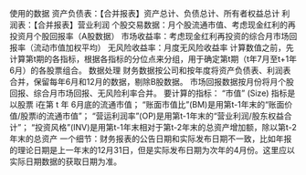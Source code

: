 使用的数据
资产负债表：【合并报表】资产总计、负债总计、所有者权益总计
利润表：【合并报表】营业利润
个股交易数据：月个股流通市值、考虑现金红利的再投资月个股回报率（A股数据）
市场收益率：考虑现金红利再投资的综合月市场回报率（流动市值加权平均）
无风险收益率：月度无风险收益率
计算数值之前，先计算第t期的各指标，根据各指标的分位点来分组，用于确定第t期（t年7月至t+1年6月）的各股票组合。
数据处理
财务数据按公司和按年度将资产负债表、利润表合并，保留每年6月和12月的数据，剔除B股数据。
市场回报数据按月份将月个股回报、综合月市场回报、无风险利率合并。
要计算的指标：
“市值” (Size) 指标是以股票 i在第 t 年 6月底的流通市值；
“账面市值比”(BM)是用第t-1年末的“账面价值/股票i的流通市值”；
“营运利润率”(OP)是用第t-1年末的“营业利润/股东权益合计”；
“投资风格”(INV)是用第t-1年末相对于第t-2年末的总资产增加额，除以第t-2年末的总资产
一个细节：财务报表的公告日期和实际发布日期不一致，比如年报的理论日期是上一年末的12月31日，但是实际发布日期为次年的4月份。这里应以实际日期数据的获取日期为准。
